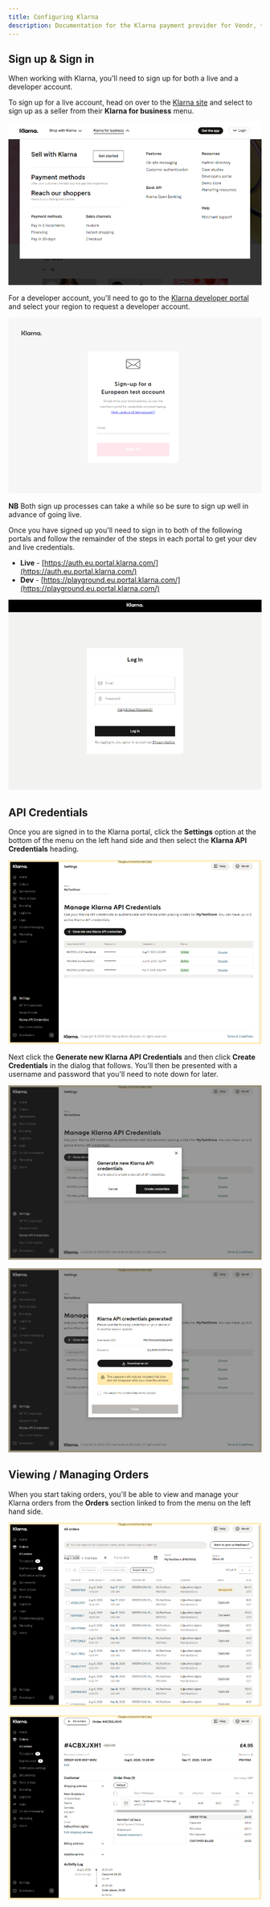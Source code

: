 ```yaml
---
title: Configuring Klarna
description: Documentation for the Klarna payment provider for Vendr, the eCommerce solution for Umbraco v8+
---
```


## Sign up & Sign in

When working with Klarna, you'll need to sign up for both a live and a developer account.

To sign up for a live account, head on over to the [Klarna site](https://www.klarna.com/) and select to sign up as a seller from their **Klarna for business** menu. 

![Klarna live sign up](/media/screenshots/klarna/get_started.png)

For a developer account, you'll need to go to the [Klarna developer portal](https://developers.klarna.com/documentation/testing-environment/) and select your region to request a developer account.

![Klarna dev sign up](/media/screenshots/klarna/developer_signup.png)

**NB** Both sign up processes can take a while so be sure to sign up well in advance of going live.

Once you have signed up you'll need to sign in to both of the following portals and follow the remainder of the steps in each portal to get your dev and live credentials.

* **Live** - [https://auth.eu.portal.klarna.com/](https://auth.eu.portal.klarna.com/)
* **Dev** - [https://playground.eu.portal.klarna.com/](https://playground.eu.portal.klarna.com/)

![Klarna sign in](/media/screenshots/klarna/sign_in.png)

## API Credentials

Once you are signed in to the Klarna portal, click the **Settings** option at the bottom of the menu on the left hand side and then select the **Klarna API Credentials** heading.

![Klarna developer portal](/media/screenshots/klarna/developer_portal.png)

Next click the **Generate new Klarna API Credentials** and then click **Create Credentials** in the dialog that follows. You'll then be presented with a username and password that you'll need to note down for later.

![Klarna create credentials](/media/screenshots/klarna/generate_credentials.png)

![Klarna credentials](/media/screenshots/klarna/credentials.png)

## Viewing / Managing Orders

When you start taking orders, you'll be able to view and manage your Klarna orders from the **Orders** section linked to from the menu on the left hand side.

![Klarna orders](/media/screenshots/klarna/orders.png)

![Klarna order](/media/screenshots/klarna/order.png)